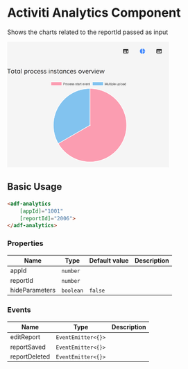 # Activiti Analytics Component

Shows the charts related to the reportId passed as input

![Analytics-without-parameters](docassets/images/analytics-without-parameters.png)

## Basic Usage

```html
<adf-analytics 
    [appId]="1001" 
    [reportId]="2006">
</adf-analytics>
```

### Properties

| Name | Type | Default value | Description |
| ---- | ---- | ------------- | ----------- |
| appId | `number` |  |  |
| reportId | `number` |  |  |
| hideParameters | `boolean` | `false` |  |

### Events

| Name | Type | Description |
| ---- | ---- | ----------- |
| editReport | `EventEmitter<{}>` |  |
| reportSaved | `EventEmitter<{}>` |  |
| reportDeleted | `EventEmitter<{}>` |  |
